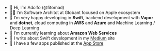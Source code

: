 - 👋 Hi, I’m Adolfo (@fitomad)
- 👨‍💻 I'm Software Architct at Globant focused on Apple ecosystem
- 👀 I’m very happy developing in **Swift**, backend development with **Vapor** and **dotnet**, cloud computing in **AWS** and **Azure** and Machine Learning / Deep Learning
- 🌱 I’m currently learning about **Amazon Web Services**
- 📙 I write about Swift development in my [Medium](https://medium.com/@FitoMAD) site
- 📱 I have a few apps published at the [App Store](https://apps.apple.com/es/developer/adolfo-vera-blasco/id898601649)

<!---
fitomad/fitomad is a ✨ special ✨ repository because its `README.md` (this file) appears on your GitHub profile.
You can click the Preview link to take a look at your changes.
--->
